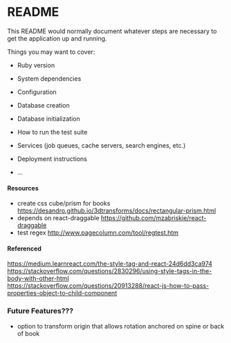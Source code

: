 # README

This README would normally document whatever steps are necessary to get the
application up and running.

Things you may want to cover:

* Ruby version

* System dependencies

* Configuration

* Database creation

* Database initialization

* How to run the test suite

* Services (job queues, cache servers, search engines, etc.)

* Deployment instructions

* ...

#### Resources
* create css cube/prism for books
https://desandro.github.io/3dtransforms/docs/rectangular-prism.html
* depends on react-draggable
https://github.com/mzabriskie/react-draggable
* test regex
http://www.pagecolumn.com/tool/regtest.htm


#### Referenced
https://medium.learnreact.com/the-style-tag-and-react-24d6dd3ca974
https://stackoverflow.com/questions/2830296/using-style-tags-in-the-body-with-other-html
https://stackoverflow.com/questions/20913288/react-js-how-to-pass-properties-object-to-child-component


### Future Features???
- option to transform origin that allows rotation anchored on spine or back of book
